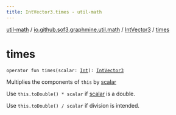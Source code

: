 ```yaml
---
title: IntVector3.times - util-math
---
```


[util-math](../../index.html) / [io.github.sof3.graphmine.util.math](../index.html) / [IntVector3](index.html) / [times](./times.html)

# times

`operator fun times(scalar: `[`Int`](https://kotlinlang.org/api/latest/jvm/stdlib/kotlin/-int/index.html)`): `[`IntVector3`](index.html)

Multiplies the components of `this` by [scalar](times.html#io.github.sof3.graphmine.util.math.IntVector3$times(kotlin.Int)/scalar)

Use `this.toDouble() * scalar` if [scalar](times.html#io.github.sof3.graphmine.util.math.IntVector3$times(kotlin.Int)/scalar) is a double.

Use `this.toDouble() / scalar` if division is intended.

